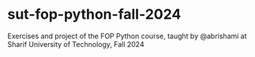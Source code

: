 # sut-fop-python-fall-2024
Exercises and project of the FOP Python course, taught by @abrishami at Sharif University of Technology, Fall 2024
